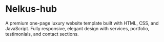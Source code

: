 # Nelkus-hub
A premium one-page luxury website template built with HTML, CSS, and JavaScript. Fully responsive, elegant design with services, portfolio, testimonials, and contact sections.
